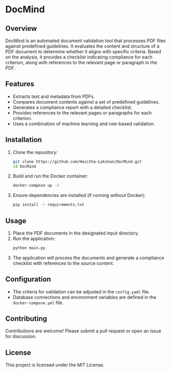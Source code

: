 # DocMind

## Overview

DocMind is an automated document validation tool that processes PDF files against predefined guidelines. It evaluates the content and structure of a PDF document to determine whether it aligns with specific criteria. Based on the analysis, it provides a checklist indicating compliance for each criterion, along with references to the relevant page or paragraph in the PDF.

## Features

- Extracts text and metadata from PDFs.
- Compares document contents against a set of predefined guidelines.
- Generates a compliance report with a detailed checklist.
- Provides references to the relevant pages or paragraphs for each criterion.
- Uses a combination of machine learning and rule-based validation.

## Installation

1. Clone the repository:
   ```sh
   git clone https://github.com/Hasitha-Lakshan/DocMind.git
   cd DocMind
   ```
2. Build and run the Docker container:
   ```sh
   docker-compose up -d
   ```
3. Ensure dependencies are installed (if running without Docker):
   ```sh
   pip install -r requirements.txt
   ```

## Usage

1. Place the PDF documents in the designated input directory.
2. Run the application:
   ```sh
   python main.py
   ```
3. The application will process the documents and generate a compliance checklist with references to the source content.

## Configuration

- The criteria for validation can be adjusted in the `config.yaml` file.
- Database connections and environment variables are defined in the `docker-compose.yml` file.

## Contributing

Contributions are welcome! Please submit a pull request or open an issue for discussion.

## License

This project is licensed under the MIT License.

